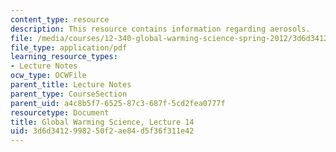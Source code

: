 ```yaml
---
content_type: resource
description: This resource contains information regarding aerosols.
file: /media/courses/12-340-global-warming-science-spring-2012/3d6d3412998250f2ae84d5f36f311e42_MIT12_340S12_lec14.pdf
file_type: application/pdf
learning_resource_types:
- Lecture Notes
ocw_type: OCWFile
parent_title: Lecture Notes
parent_type: CourseSection
parent_uid: a4c8b5f7-6525-87c3-687f-5cd2fea0777f
resourcetype: Document
title: Global Warming Science, Lecture 14
uid: 3d6d3412-9982-50f2-ae84-d5f36f311e42
---
```

